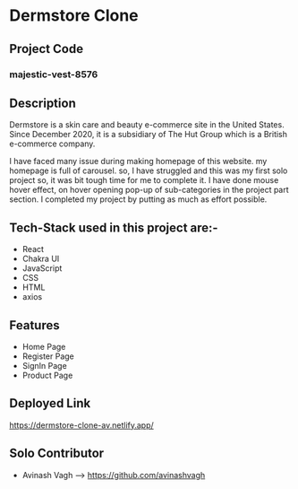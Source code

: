 # Dermstore Clone

## Project Code
### majestic-vest-8576

## Description
Dermstore is a skin care and beauty e-commerce site in the United States. Since December 2020, it is a subsidiary of The Hut Group which is a British e-commerce company.

I have faced many issue during making homepage of this website. my homepage is full of carousel. so, I have struggled and this was my first solo project so, it was bit tough time for me to complete it. I have done mouse hover effect, on hover opening pop-up of sub-categories in the project part section. I completed my project by putting as much as effort possible.

## Tech-Stack used in this project are:-
- React
- Chakra UI
- JavaScript
- CSS
- HTML
- axios

## Features
- Home Page
- Register Page
- SignIn Page
- Product Page

## Deployed Link
https://dermstore-clone-av.netlify.app/

## Solo Contributor
- Avinash Vagh --> https://github.com/avinashvagh

